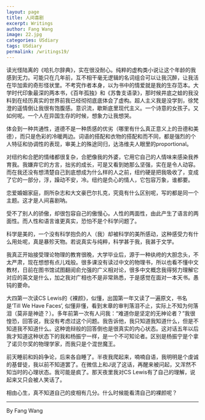 ```yaml
---
layout: page
title: 人间喜剧
excerpt: Writings
author: Fang Wang
image: 22.jpg
categories: USdiary
tags: USdiary
permalink: /writings19/
---
```


读光怪陆离的《哈扎尔辞典》，实在很没耐心。纯粹的虚构类小说让这个年龄的我感到无力。可能只在几年前，互不相干毫无逻辑的名词组合可以让我沉醉，让我活在毕加索的奇形怪状里。不考究作者本身，以为书中的情爱就是我的生存范本。大学时代印象最深的两本书，《百年孤独》和《苏鲁支语录》，那时候井底之蛙的我没料到在经历真实的世界前我已经彻彻底底体会了虚构。超人主义我是没学到，徐梵澄的遥情倒让我很有饱腹感。意识流，歇斯底里现代主义。一个诗意的女孩子。又如何呢。一个人在异国生存的时候，想象力让我想哭。

体会到一种共通性，道德不是一种质感的优劣（哪里有什么真正意义上的丑德和美德），而只是色彩的冷暖两边。词语的搭配和衣物的搭配和而不同，都是强烈的个人特征和协调性的表现，审美上的殊途同归，达洛维夫人眼里的proportional。

对纽约和合肥的情绪都很复杂，合肥像我的外婆，它用它自己的人情味来感染我养育我。我嫌弃它的方言，拙劣的成长，可是又看到她那么坚强，实在是令人动容。而在我还没有想清楚自己到底想成为什么样的人之前，纽约硬是把我吸收了，变成了它的一部分，浮，躁动不安，冷。纽约是负心的情人，它包容万象，谁都要。

恋爱婚姻家庭，厕所杂志和大文豪巴尔扎克，究竟有什么区别呢，写的都是同一个主题。这才是人间喜剧呐。

受不了别人的骄傲，却很包容自己的傲慢心。人性的两面性，由此产生了语言的两面性。而人性和语言谁更真实，恐怕不是个科学问题了。

科学是美的，一个没有科学抱负的人（我）却被科学的美所感动，这种感受力有什么用处呢，真是暴殄天物。若说真实与纯粹，科学甚于我，我甚于文学。

我真正开始接受理论物理的教育很晚，大学毕业后，源于一种纨绔的大胆念头，不太严肃，现在想想有点儿戏般。很多课没有读过中文的物理书，所以也看不懂中文教材，日前在图书馆试图翻阅俞允强的广义相对论，很多中文概念我得努力理解它对应的英文是什么，加之我对广相也不是非常熟悉，于是感觉在面对一本天书。愚钝的要命。

大四第一次读CS Lewis的《裸颜》，似懂，出国第一年又读了一遍原文，书名是‘Till We Have Faces’, 似懂非懂，看到末章的审判落泪不止，实际上不知为何落泪（莫非是神迹？）。多年前第一次有人问我：“难道你是坚定的无神论者？”我很惶恐，回答说，我没有考虑过这个问题。我告诉他，我只知道我知道什么，但是不知道我不知道什么。这种诡辩般的回答倒也是很真实的内心状态。这对话五年以后我才知道这种状态下的我和杨振宁一样，是一个不可知论者。区别是杨振宁是个拿了诺贝尔奖的物理学家，而我只是个混世魔王。

前天睡前和妈妈争论，后来各自睡了。半夜我爬起来，喃喃自语，我明明是个虔诚的基督徒，我以前不知道罢了。在微信上和J说了这话，再醒来被问起，又浑然不知当时的心理状态。我可能是疯了。那天夜里我对CS Lewis有了自己的理解，说起来又只会被人笑话了。

相由心生，真不知道自己的皮相有几分。什么时候能看清自己的裸颜呢？



****

By Fang Wang

